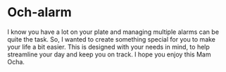 # Och-alarm
I know you have a lot on your plate and managing multiple alarms can be quite the task. So, I wanted to create something special for you to make your life a bit easier. This is designed with your needs in mind, to help streamline your day and keep you on track. I hope you enjoy this Mam Ocha.
